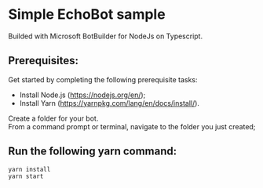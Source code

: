 # Simple EchoBot sample 
Builded with Microsoft BotBuilder for NodeJs on Typescript.

## Prerequisites:
Get started by completing the following prerequisite tasks:
  * Install Node.js (https://nodejs.org/en/);
  * Install Yarn (https://yarnpkg.com/lang/en/docs/install/).

Create a folder for your bot.<br />
From a command prompt or terminal, navigate to the folder you just created;

## Run the following yarn command:
```
yarn install
yarn start
```
